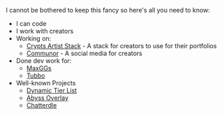 I cannot be bothered to keep this fancy so here's all you need to know:
- I can code
- I work with creators
- Working on:
  - [Crypts Artist Stack](https://github.com/users/Cryptizism/projects/4/views/1) - A stack for creators to use for their portfolios
  - [Communor](https://x.com/CommunorSocial) - A social media for creators
 - Done dev work for:
   - [MaxGGs](https://twitch.tv/maxggs)
   - [Tubbo](https://twitch.tv/tubbo)
- Well-known Projects
  - [Dynamic Tier List](https://github.com/Cryptizism/dynamic-tier-list)
  - [Abyss Overlay](https://github.com/Chit132/abyss-overlay)
  - [Chatterdle](https://github.com/Cryptizism/chatterdle)
